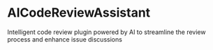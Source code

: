 # AICodeReviewAssistant
Intelligent code review plugin powered by AI to streamline the review process and enhance issue discussions
